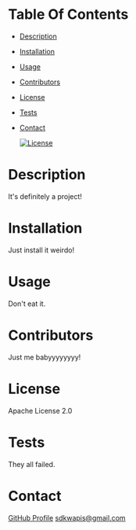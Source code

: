 
# Table Of Contents
- [Description](#description)
- [Installation](#installation)
- [Usage](#usage)
- [Contributors](#contributors)
- [License](#license)
- [Tests](#tests)
- [Contact](#contact)

	[![License](https://img.shields.io/badge/License-Apache%202.0-blue.svg)](https://opensource.org/licenses/Apache-2.0)

# Description
It's definitely a project!

# Installation
Just install it weirdo!

# Usage
Don't eat it.

# Contributors
Just me babyyyyyyyy!

# License
Apache License 2.0

# Tests
They all failed.

# Contact
[GitHub Profile](https://github.com/sdkwapis)
sdkwapis@gmail.com